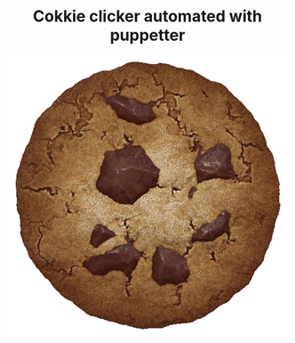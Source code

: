<h1 align="center">Cokkie clicker automated with puppetter</h1>

<a align="center"> 
    <img src="./PerfectCookie.png">
</a>